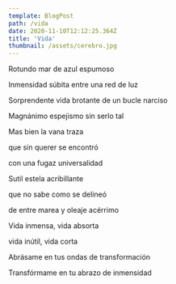 ```yaml
---
template: BlogPost
path: /vida
date: 2020-11-10T12:12:25.364Z
title: 'Vida'
thumbnail: /assets/cerebro.jpg
---
```


Rotundo mar de azul espumoso 

Inmensidad súbita entre una red de luz 

Sorprendente vida brotante de un bucle narciso 

  

Magnánimo espejismo sin serlo tal 

Mas bien la vana traza 

que sin querer se encontró 

con una fugaz universalidad 

  

Sutil estela acribillante 

que no sabe como se delineó 

de entre marea y oleaje acérrimo 

  

Vida inmensa, vida absorta 

vida inútil, vida corta 

Abrásame en tus ondas de transformación 

Transfórmame en tu abrazo de inmensidad 